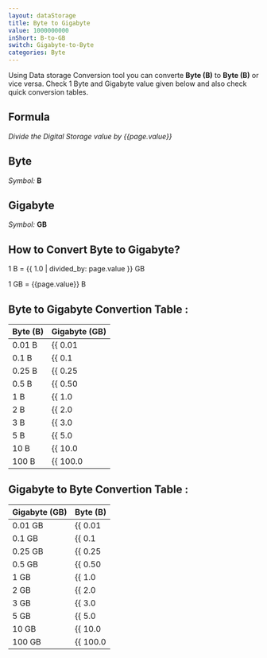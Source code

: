 ```yaml
---
layout: dataStorage
title: Byte to Gigabyte
value: 1000000000
inShort: B-to-GB
switch: Gigabyte-to-Byte
categories: Byte
---
```


Using Data storage Conversion tool you can converte **Byte (B)** to **Byte (B)** or vice versa. Check 1 Byte and Gigabyte value given below and also check quick conversion tables.

## Formula
*Divide the Digital Storage value by {{page.value}}*

## Byte
*Symbol:* **B**

## Gigabyte
*Symbol:* **GB**

## How to Convert Byte to Gigabyte?

1 B = {{ 1.0 | divided_by: page.value }} GB

1 GB = {{page.value}} B


## Byte to Gigabyte Convertion Table :

| Byte (B) | Gigabyte (GB) |
| ---- | ---- |
| 0.01 B | {{ 0.01 | divided_by: page.value }} GB |
| 0.1 B | {{ 0.1 | divided_by: page.value }} GB |
| 0.25 B | {{ 0.25 | divided_by: page.value }} GB |
| 0.5 B | {{ 0.50 | divided_by: page.value }} GB |
| 1 B | {{ 1.0 | divided_by: page.value }} GB |
| 2 B | {{ 2.0 | divided_by: page.value }} GB |
| 3 B | {{ 3.0 | divided_by: page.value }} GB |
| 5 B | {{ 5.0 | divided_by: page.value }} GB |
| 10 B | {{ 10.0 | divided_by: page.value }} GB |
| 100 B | {{ 100.0 | divided_by: page.value }} GB |

## Gigabyte to Byte Convertion Table :

| Gigabyte (GB) | Byte (B) |
| ---- | ---- |
| 0.01 GB | {{ 0.01 | times: page.value }} B |
| 0.1 GB | {{ 0.1 | times: page.value }} B |
| 0.25 GB | {{ 0.25 | times: page.value }} B |
| 0.5 GB | {{ 0.50 | times: page.value }} B |
| 1 GB | {{ 1.0 | times: page.value }} B |
| 2 GB | {{ 2.0 | times: page.value }} B |
| 3 GB | {{ 3.0 | times: page.value }} B |
| 5 GB | {{ 5.0 | times: page.value }} B |
| 10 GB | {{ 10.0 | times: page.value }} B |
| 100 GB | {{ 100.0 | times: page.value }} B |


<script>
document.getElementById('selectInput')[1].selected = true
document.getElementById('selectOutput')[12].selected = true
</script>
